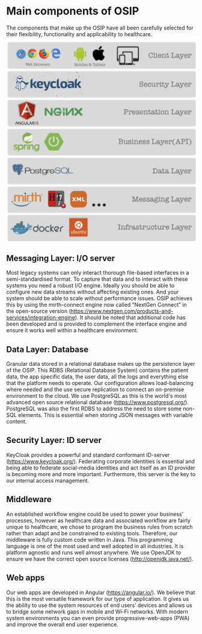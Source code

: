 Main components of OSIP
=====

The components that make up the OSIP have all been carefully selected for their flexibility, functionality and applicability to healthcare. 
![The OSIP Tech Stack](img/osip_tech_stack.png)

Messaging Layer: I/O server
-----

Most legacy systems can only interact thorough file-based interfaces in a semi-standardised format. To capture that data and to interact with these systems you need a robust I/O engine. Ideally you should be able to configure new data streams without affecting existing ones. And your system should be able to scale without performance issues.
OSIP achieves this by using the mirth-connect engine now called “NextGen Connect” in the open-source version (https://www.nextgen.com/products-and-services/integration-engine). It should be noted that additional code has been developed and is provided to complement the interface engine and ensure it works well within a healthcare environment.   

Data Layer: Database
-----

Granular data stored in a relational database makes up the persistence layer of the OSIP. This RDBS (Relational Database System) contains the patient data, the app specific data, the user data, all the logs and everything else that the platform needs to operate. Our configuration allows load-balancing where needed and the use secure replication to connect an on-premise environment to the cloud.
We use PostgreSQL as this is the world's most advanced open source relational database (https://www.postgresql.org/). PostgreSQL was also the first RDBS to address the need to store some non-SQL elements. This is essential when storing JSON messages with variable content.

Security Layer: ID server
-----

KeyCloak provides a powerful and standard conformant ID-server (https://www.keycloak.org/). Federating corporate identities is essential and being able to federate social-media identities and act itself as an ID provider is becoming more and more important. Furthermore, this server is the key to our internal access management. 

Middleware
-----

An established workflow engine could be used to power your business’ processes, however as healthcare data and associated workflow are fairly unique to healthcare, we chose to program the business rules from scratch rather than adapt and be constrained to existing tools. 
Therefore, our middleware is fully custom code written in Java. This programming language is one of the most used and well adopted in all industries. It is platform agnostic and runs well almost anywhere. We use OpenJDK to ensure we have the correct open source licenses (http://openjdk.java.net/).

Web apps
-----

Our web apps are developed in Angular (https://angular.io/). We believe that this is the most versatile framework for our type of application. It gives us the ability to use the system resources of end users’ devices and allows us to bridge some network gaps in mobile and Wi-Fi networks. With modern system environments you can even provide progressive-web-apps (PWA) and improve the overall end user experience.
